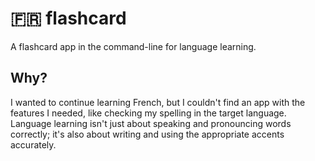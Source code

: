 # 🇫🇷 flashcard

A flashcard app in the command-line for language learning.

## Why?

I wanted to continue learning French, but I couldn't find an app with the features I needed, like checking my spelling in the target language. Language learning isn't just about speaking and pronouncing words correctly; it's also about writing and using the appropriate accents accurately.
